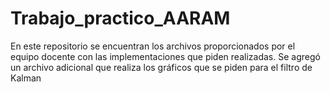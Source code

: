 # Trabajo_practico_AARAM
En este repositorio se encuentran los archivos proporcionados por el equipo docente con las implementaciones que piden realizadas. Se agregó un archivo adicional que realiza los gráficos que se piden para el filtro de Kalman
